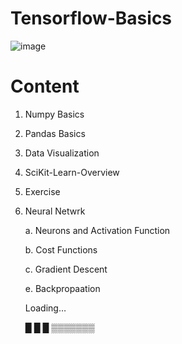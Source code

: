 # Tensorflow-Basics
![image](https://user-images.githubusercontent.com/64656686/211951439-5dd08f2a-21c7-4742-a23e-2cfd034b041e.png)

# Content 

1. Numpy Basics
2. Pandas Basics
3. Data Visualization
4. SciKit-Learn-Overview
5. Exercise 
6. Neural Netwrk 

   a. Neurons and Activation Function 
   
   b. Cost Functions
   
   c. Gradient Descent
   
   e. Backpropaation 
   


   Loading…
   
   █ █ █ ▒▒▒▒▒▒▒
